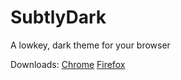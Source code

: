 # SubtlyDark
A lowkey, dark theme for your browser

Downloads:
[Chrome](https://chrome.google.com/webstore/detail/subtly-dark/obilmikbelciljiacpipafnhcfegmnid)
[Firefox](https://addons.mozilla.org/en-US/firefox/addon/subtly-dark/?utm_source=addons.mozilla.org&utm_medium=referral&utm_content=search)
